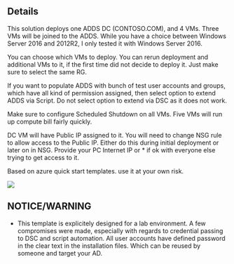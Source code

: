 ﻿
## Details
This solution deploys one ADDS DC (CONTOSO.COM), and 4 VMs. Three VMs will be joined to the ADDS. 
While you have a choice between Windows Server 2016 and 2012R2, I only tested it with Windows Server 2016.

You can choose which VMs to deploy. You can rerun deployment and additional VMs to it, if the first time did not decide to deploy it. Just make sure to select the same RG.

If you want to populate ADDS with bunch of test user accounts and groups, which have all kind of permission assigned, then select option to extend ADDS via Script. Do not select option to extend via DSC as it does not work.

Make sure to configure Scheduled Shutdown on all VMs. Five VMs will run up compute bill fairly quickly.

DC VM will have Public IP assigned to it. You will need to change NSG rule to allow access to the Public IP. Either do this during initial deployment or later on in NSG. 
Provide your PC Internet IP or * if ok with everyone else trying to get access to it.

Based on azure quick start templates. use it at your own risk.

<a href="https://portal.azure.com/#create/Microsoft.Template/uri/https%3A%2F%2Fraw.githubusercontent.com%2Fdmitriilezine%2FAD-Lab%2Fmaster%2FADLab%2FADLab%2Fazuredeploy.json" target="_blank">
    <img src="http://azuredeploy.net/deploybutton.png"/>
</a>


## NOTICE/WARNING
* This template is explicitely designed for a lab environment. A few compromises were made, especially with regards to credential passing to 
DSC and script automation. All user accounts have defined password in the clear text in the installation files. Which can be reused by someone and target your AD.


